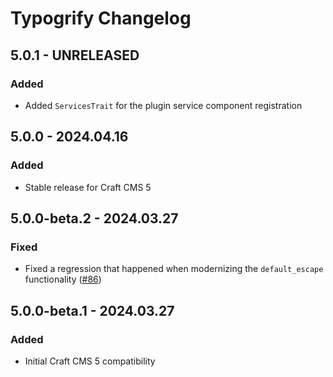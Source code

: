 # Typogrify Changelog

## 5.0.1 - UNRELEASED
### Added
* Added `ServicesTrait` for the plugin service component registration

## 5.0.0 - 2024.04.16
### Added
* Stable release for Craft CMS 5

## 5.0.0-beta.2 - 2024.03.27
### Fixed
* Fixed a regression that happened when modernizing the `default_escape` functionality ([#86](https://github.com/nystudio107/craft-typogrify/issues/86))

## 5.0.0-beta.1 - 2024.03.27
### Added
* Initial Craft CMS 5 compatibility
